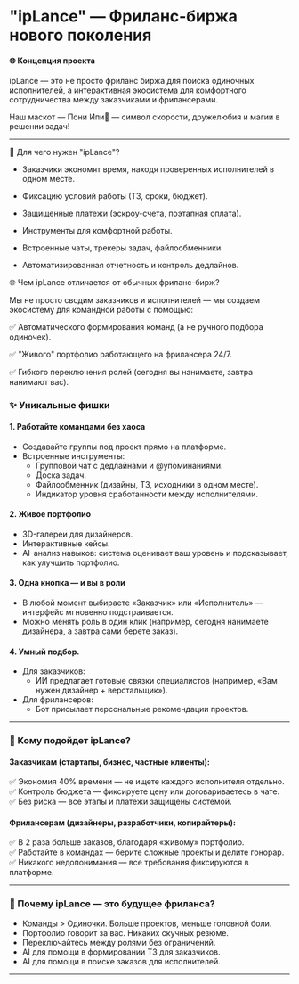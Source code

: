 # "ipLance" — Фриланс-биржа нового поколения

#### 🌐 Концепция проекта  
ipLance — это не просто фриланс биржа для поиска одиночных исполнителей,
а интерактивная экосистема для комфортного сотрудничества между заказчиками и фрилансерами.

Наш маскот — Пони Ипи🦄  — символ скорости, дружелюбия и магии в решении задач!  

---

🔹 Для чего нужен "ipLance"?

- Заказчики экономят время, находя проверенных исполнителей в одном месте.

- Фиксацию условий работы (ТЗ, сроки, бюджет).

- Защищенные платежи (эскроу-счета, поэтапная оплата).
  
- Инструменты для комфортной работы.

- Встроенные чаты, трекеры задач, файлообменники.

- Автоматизированная отчетность и контроль дедлайнов.

🌐 Чем ipLance отличается от обычных фриланс-бирж?

Мы не просто сводим заказчиков и исполнителей — мы создаем экосистему для командной работы с помощью:

✅ Автоматического формирования команд (а не ручного подбора одиночек).

✅ "Живого" портфолио работающего на фрилансера 24/7.

✅ Гибкого переключения ролей (сегодня вы нанимаете, завтра нанимают вас).

### ✨ Уникальные фишки  

#### 1. Работайте командами без хаоса  
- Создавайте группы под проект прямо на платформе.  
- Встроенные инструменты:  
  - Групповой чат с дедлайнами и @упоминаниями.  
  - Доска задач.  
  - Файлообменник (дизайны, ТЗ, исходники в одном месте).
  - Индикатор уровня сработанности между исполнителями.

#### 2. Живое портфолио 
- 3D-галереи для дизайнеров.  
- Интерактивные кейсы.  
- AI-анализ навыков: система оценивает ваш уровень и подсказывает, как улучшить портфолио.  

#### 3. Одна кнопка — и вы в роли 
- В любой момент выбираете «Заказчик» или «Исполнитель» — интерфейс мгновенно подстраивается.  
- Можно менять роль в один клик (например, сегодня нанимаете дизайнера, а завтра сами берете заказ).  

#### 4. Умный подбор.  
- Для заказчиков:  
  - ИИ предлагает готовые связки специалистов (например, «Вам нужен дизайнер + верстальщик»).  
- Для фрилансеров:  
  - Бот присылает персональные рекомендации проектов.  

---

### 🎯 Кому подойдет ipLance?  
#### Заказчикам (стартапы, бизнес, частные клиенты):  
✅ Экономия 40% времени — не ищете каждого исполнителя отдельно.  
✅ Контроль бюджета — фиксируете цену или договариваетесь в чате.  
✅ Без риска — все этапы и платежи защищены системой.  

#### Фрилансерам (дизайнеры, разработчики, копирайтеры):  
✅ В 2 раза больше заказов, благодаря «живому» портфолио.  
✅ Работайте в командах — берите сложные проекты и делите гонорар.  
✅ Никакого недопонимания — все требования фиксируются в платформе.  

---

### 🌈 Почему ipLance — это будущее фриланса?  
- Команды > Одиночки. Больше проектов, меньше головной боли.
- Портфолио говорит за вас. Никаких скучных резюме.  
- Переключайтесь между ролями без ограничений.
- AI для помощи в формировании ТЗ для заказчиков.
- AI для помощи в поиске заказов для исполнителей.

---

